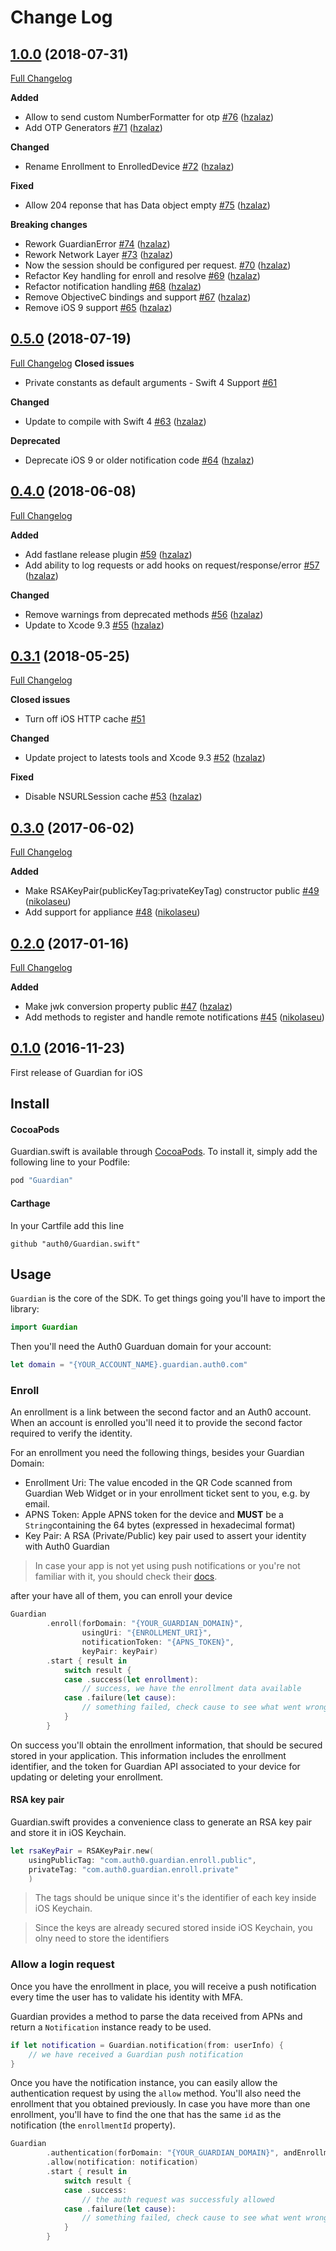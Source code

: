 # Change Log

## [1.0.0](https://github.com/auth0/Guardian.swift/tree/1.0.0) (2018-07-31)
[Full Changelog](https://github.com/auth0/Guardian.swift/compare/0.5.0...1.0.0)

**Added**
- Allow to send custom NumberFormatter for otp [\#76](https://github.com/auth0/Guardian.swift/pull/76) ([hzalaz](https://github.com/hzalaz))
- Add OTP Generators [\#71](https://github.com/auth0/Guardian.swift/pull/71) ([hzalaz](https://github.com/hzalaz))

**Changed**
- Rename Enrollment to EnrolledDevice [\#72](https://github.com/auth0/Guardian.swift/pull/72) ([hzalaz](https://github.com/hzalaz))

**Fixed**
- Allow 204 reponse that has Data object empty [\#75](https://github.com/auth0/Guardian.swift/pull/75) ([hzalaz](https://github.com/hzalaz))

**Breaking changes**
- Rework GuardianError [\#74](https://github.com/auth0/Guardian.swift/pull/74) ([hzalaz](https://github.com/hzalaz))
- Rework Network Layer [\#73](https://github.com/auth0/Guardian.swift/pull/73) ([hzalaz](https://github.com/hzalaz))
- Now the session should be configured per request. [\#70](https://github.com/auth0/Guardian.swift/pull/70) ([hzalaz](https://github.com/hzalaz))
- Refactor Key handling for enroll and resolve  [\#69](https://github.com/auth0/Guardian.swift/pull/69) ([hzalaz](https://github.com/hzalaz))
- Refactor notification handling [\#68](https://github.com/auth0/Guardian.swift/pull/68) ([hzalaz](https://github.com/hzalaz))
- Remove ObjectiveC bindings and support [\#67](https://github.com/auth0/Guardian.swift/pull/67) ([hzalaz](https://github.com/hzalaz))
- Remove iOS 9 support [\#65](https://github.com/auth0/Guardian.swift/pull/65) ([hzalaz](https://github.com/hzalaz))

## [0.5.0](https://github.com/auth0/Guardian.swift/tree/0.5.0) (2018-07-19)
[Full Changelog](https://github.com/auth0/Guardian.swift/compare/0.4.0...0.5.0)
**Closed issues**
- Private constants as default arguments - Swift 4 Support [\#61](https://github.com/auth0/Guardian.swift/issues/61)

**Changed**
- Update to compile with Swift 4 [\#63](https://github.com/auth0/Guardian.swift/pull/63) ([hzalaz](https://github.com/hzalaz))

**Deprecated**
- Deprecate iOS 9 or older notification code [\#64](https://github.com/auth0/Guardian.swift/pull/64) ([hzalaz](https://github.com/hzalaz))

## [0.4.0](https://github.com/auth0/Guardian.swift/tree/0.4.0) (2018-06-08)
[Full Changelog](https://github.com/auth0/Guardian.swift/compare/0.3.1...0.4.0)

**Added**
- Add fastlane release plugin [\#59](https://github.com/auth0/Guardian.swift/pull/59) ([hzalaz](https://github.com/hzalaz))
- Add ability to log requests or add hooks on request/response/error [\#57](https://github.com/auth0/Guardian.swift/pull/57) ([hzalaz](https://github.com/hzalaz))

**Changed**
- Remove warnings from deprecated methods [\#56](https://github.com/auth0/Guardian.swift/pull/56) ([hzalaz](https://github.com/hzalaz))
- Update to Xcode 9.3 [\#55](https://github.com/auth0/Guardian.swift/pull/55) ([hzalaz](https://github.com/hzalaz))

## [0.3.1](https://github.com/auth0/Guardian.swift/tree/0.3.1) (2018-05-25)
[Full Changelog](https://github.com/auth0/Guardian.swift/compare/0.3.0...0.3.1)

**Closed issues**
- Turn off iOS HTTP cache [\#51](https://github.com/auth0/Guardian.swift/issues/51)

**Changed**
- Update project to latests tools and Xcode 9.3 [\#52](https://github.com/auth0/Guardian.swift/pull/52) ([hzalaz](https://github.com/hzalaz))

**Fixed**
- Disable NSURLSession cache [\#53](https://github.com/auth0/Guardian.swift/pull/53) ([hzalaz](https://github.com/hzalaz))

## [0.3.0](https://github.com/auth0/Guardian.swift/tree/0.3.0) (2017-06-02)
[Full Changelog](https://github.com/auth0/Guardian.swift/compare/0.2.0...0.3.0)

**Added**
- Make RSAKeyPair(publicKeyTag:privateKeyTag) constructor public [\#49](https://github.com/auth0/Guardian.swift/pull/49) ([nikolaseu](https://github.com/nikolaseu))
- Add support for appliance [\#48](https://github.com/auth0/Guardian.swift/pull/48) ([nikolaseu](https://github.com/nikolaseu))

## [0.2.0](https://github.com/auth0/Guardian.swift/tree/0.2.0) (2017-01-16)
[Full Changelog](https://github.com/auth0/Guardian.swift/compare/0.1.0...0.2.0)

**Added**
- Make jwk conversion property public [\#47](https://github.com/auth0/Guardian.swift/pull/47) ([hzalaz](https://github.com/hzalaz))
- Add methods to register and handle remote notifications [\#45](https://github.com/auth0/Guardian.swift/pull/45) ([nikolaseu](https://github.com/nikolaseu))

## [0.1.0](https://github.com/auth0/Guardian.swift/tree/0.1.0) (2016-11-23)

First release of Guardian for iOS

## Install

#### CocoaPods

Guardian.swift is available through [CocoaPods](http://cocoapods.org).
To install it, simply add the following line to your Podfile:

```ruby
pod "Guardian"
```

#### Carthage

In your Cartfile add this line

```
github "auth0/Guardian.swift"
```

## Usage

`Guardian` is the core of the SDK. To get things going you'll have to import the library:

```swift
import Guardian
```

Then you'll need the Auth0 Guarduan domain for your account:

```swift
let domain = "{YOUR_ACCOUNT_NAME}.guardian.auth0.com"
```

### Enroll

An enrollment is a link between the second factor and an Auth0 account. When an account is enrolled
you'll need it to provide the second factor required to verify the identity.

For an enrollment you need the following things, besides your Guardian Domain:

- Enrollment Uri: The value encoded in the QR Code scanned from Guardian Web Widget or in your enrollment ticket sent to you, e.g. by email.
- APNS Token: Apple APNS token for the device and **MUST** be a `String`containing the 64 bytes (expressed in hexadecimal format)
- Key Pair: A RSA (Private/Public) key pair used to assert your identity with Auth0 Guardian

> In case your app is not yet using push notifications or you're not familiar with it, you should check their [docs](https://developer.apple.com/go/?id=push-notifications).

after your have all of them, you can enroll your device

```swift
Guardian
        .enroll(forDomain: "{YOUR_GUARDIAN_DOMAIN}",
                usingUri: "{ENROLLMENT_URI}",
                notificationToken: "{APNS_TOKEN}",
                keyPair: keyPair)
        .start { result in
            switch result {
            case .success(let enrollment):
                // success, we have the enrollment data available
            case .failure(let cause):
                // something failed, check cause to see what went wrong
            }
        }
```

On success you'll obtain the enrollment information, that should be secured stored in your application. This information includes the enrollment identifier, and the token for Guardian API associated to your device for updating or deleting your enrollment.

#### RSA key pair

Guardian.swift provides a convenience class to generate an RSA key pair and store it in iOS Keychain.

```swift
let rsaKeyPair = RSAKeyPair.new(
    usingPublicTag: "com.auth0.guardian.enroll.public",
    privateTag: "com.auth0.guardian.enroll.private"
    )
```

> The tags should be unique since it's the identifier of each key inside iOS Keychain.

> Since the keys are already secured stored inside iOS Keychain, you olny need to store the identifiers

### Allow a login request

Once you have the enrollment in place, you will receive a push notification every time the user has to validate his identity with MFA.

Guardian provides a method to parse the data received from APNs and return a `Notification` instance ready to be used.

```swift
if let notification = Guardian.notification(from: userInfo) {
    // we have received a Guardian push notification
}
```

Once you have the notification instance, you can easily allow the authentication request by using
the `allow` method. You'll also need the enrollment that you obtained previously.
In case you have more than one enrollment, you'll have to find the one that has the same `id` as the
notification (the `enrollmentId` property).

```swift
Guardian
        .authentication(forDomain: "{YOUR_GUARDIAN_DOMAIN}", andEnrollment: enrollment)
        .allow(notification: notification)
        .start { result in
            switch result {
            case .success:
                // the auth request was successfuly allowed
            case .failure(let cause):
                // something failed, check cause to see what went wrong
            }
        }
```
